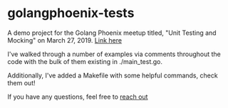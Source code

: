 # golangphoenix-tests

A demo project for the Golang Phoenix meetup titled, "Unit Testing and Mocking" on March 27, 2019. [Link here](https://www.meetup.com/Golang-Phoenix/events/259534609/)

I've walked through a number of examples via comments throughout the code with the bulk of them existing in ./main_test.go.

Additionally, I've added a Makefile with some helpful commands, check them out!

If you have any questions, feel free to [reach out](https://jayson.dev/about)